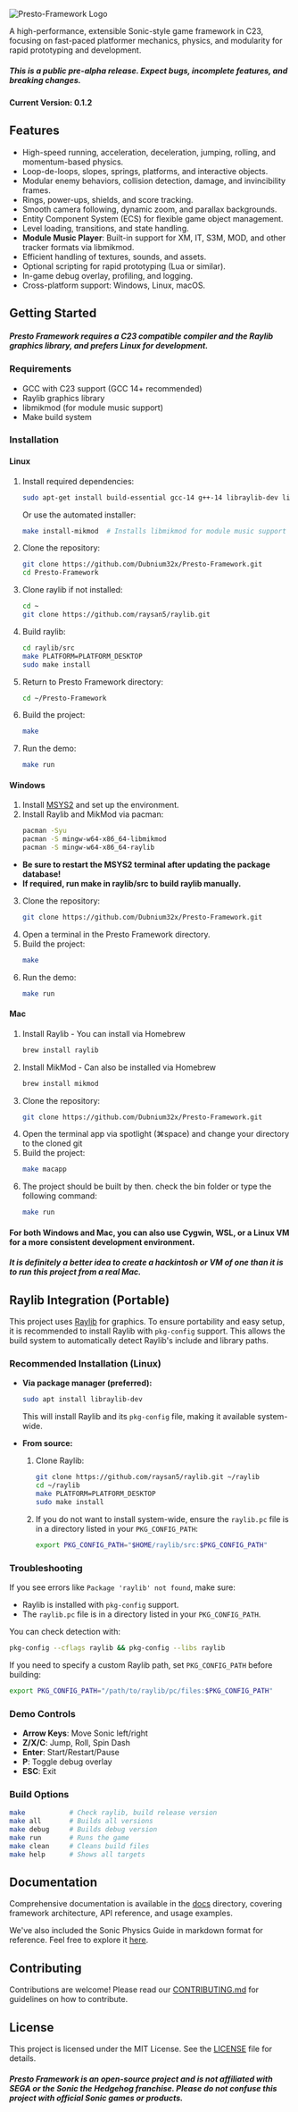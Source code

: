 ![Presto-Framework Logo](res/image/logos/logo.jpg)

A high-performance, extensible Sonic-style game framework in C23, focusing on fast-paced platformer mechanics, physics, and modularity for rapid prototyping and development.

##### This is a public pre-alpha release. Expect bugs, incomplete features, and breaking changes.
#### Current Version: 0.1.2

## Features
- High-speed running, acceleration, deceleration, jumping, rolling, and momentum-based physics.
- Loop-de-loops, slopes, springs, platforms, and interactive objects.
- Modular enemy behaviors, collision detection, damage, and invincibility frames.
- Rings, power-ups, shields, and score tracking.
- Smooth camera following, dynamic zoom, and parallax backgrounds.
- Entity Component System (ECS) for flexible game object management.
- Level loading, transitions, and state handling.
- **Module Music Player**: Built-in support for XM, IT, S3M, MOD, and other tracker formats via libmikmod.
- Efficient handling of textures, sounds, and assets.
- Optional scripting for rapid prototyping (Lua or similar).
- In-game debug overlay, profiling, and logging.
- Cross-platform support: Windows, Linux, macOS.

## Getting Started
##### Presto Framework requires a C23 compatible compiler and the Raylib graphics library, and prefers Linux for development.

### Requirements
- GCC with C23 support (GCC 14+ recommended)
- Raylib graphics library
- libmikmod (for module music support)
- Make build system

### Installation

#### Linux
1. Install required dependencies:
    ```bash
    sudo apt-get install build-essential gcc-14 g++-14 libraylib-dev libmikmod-dev mingw-w64
    ```
    Or use the automated installer:
    ```bash
    make install-mikmod  # Installs libmikmod for module music support
    ```
2. Clone the repository:
    ```bash
    git clone https://github.com/Dubnium32x/Presto-Framework.git
    cd Presto-Framework
    ```
3. Clone raylib if not installed:
    ```bash
    cd ~
    git clone https://github.com/raysan5/raylib.git
    ```
4. Build raylib:
    ```bash
    cd raylib/src
    make PLATFORM=PLATFORM_DESKTOP
    sudo make install
    ```
5. Return to Presto Framework directory:
    ```bash
    cd ~/Presto-Framework
    ```
6. Build the project:
    ```bash
    make
    ```
7. Run the demo:
    ```bash
    make run
    ```

#### Windows
1. Install [MSYS2](https://www.msys2.org/) and set up the environment.
2. Install Raylib and MikMod via pacman:
    ```bash
    pacman -Syu
    pacman -S mingw-w64-x86_64-libmikmod
    pacman -S mingw-w64-x86_64-raylib
    ```

- **Be sure to restart the MSYS2 terminal after updating the package database!**
- **If required, run make in raylib/src to build raylib manually.**
3. Clone the repository:
    ```bash
    git clone https://github.com/Dubnium32x/Presto-Framework.git
    ```
4. Open a terminal in the Presto Framework directory.
5. Build the project:
    ```bash
    make
    ```
6. Run the demo:
    ```bash
    make run
    ```


#### Mac
1. Install Raylib - You can install via Homebrew
    ```bash
    brew install raylib
    ```
2. Install MikMod - Can also be installed via Homebrew
    ```bash
    brew install mikmod
    ```
2. Clone the repository:
    ```bash
    git clone https://github.com/Dubnium32x/Presto-Framework.git
    ```
3. Open the terminal app via spotlight (⌘space) and change your directory to the cloned git
4. Build the project:
    ```bash
    make macapp
    ```
5. The project should be built by then. check the bin folder or type the following command:
    ```bash
    make run
    ```
#### For both Windows and Mac, you can also use Cygwin, WSL, or a Linux VM for a more consistent development environment.
##### It is definitely a better idea to create a hackintosh or VM of one than it is to run this project from a real Mac.

## Raylib Integration (Portable)

This project uses [Raylib](https://www.raylib.com/) for graphics. To ensure portability and easy setup, it is recommended to install Raylib with `pkg-config` support. This allows the build system to automatically detect Raylib's include and library paths.

### Recommended Installation (Linux)

- **Via package manager (preferred):**
  ```sh
  sudo apt install libraylib-dev
  ```
  This will install Raylib and its `pkg-config` file, making it available system-wide.

- **From source:**
  1. Clone Raylib:
     ```sh
     git clone https://github.com/raysan5/raylib.git ~/raylib
     cd ~/raylib
     make PLATFORM=PLATFORM_DESKTOP
     sudo make install
     ```
  2. If you do not want to install system-wide, ensure the `raylib.pc` file is in a directory listed in your `PKG_CONFIG_PATH`:
     ```sh
     export PKG_CONFIG_PATH="$HOME/raylib/src:$PKG_CONFIG_PATH"
     ```

### Troubleshooting

If you see errors like `Package 'raylib' not found`, make sure:
- Raylib is installed with `pkg-config` support.
- The `raylib.pc` file is in a directory listed in your `PKG_CONFIG_PATH`.

You can check detection with:
```sh
pkg-config --cflags raylib && pkg-config --libs raylib
```

If you need to specify a custom Raylib path, set `PKG_CONFIG_PATH` before building:
```sh
export PKG_CONFIG_PATH="/path/to/raylib/pc/files:$PKG_CONFIG_PATH"
```

### Demo Controls
- **Arrow Keys**: Move Sonic left/right
- **Z/X/C**: Jump, Roll, Spin Dash
- **Enter**: Start/Restart/Pause
- **P**: Toggle debug overlay
- **ESC**: Exit

### Build Options
```bash
make           # Check raylib, build release version
make all       # Builds all versions
make debug     # Builds debug version
make run       # Runs the game
make clean     # Cleans build files
make help      # Shows all targets
```

## Documentation
Comprehensive documentation is available in the [docs](docs) directory, covering framework architecture, API reference, and usage examples.

We've also included the Sonic Physics Guide in markdown format for reference. Feel free to explore it [here](docs/SPG/Sonic%20Physics%20Guide%20[PERSONAL].md).

## Contributing
Contributions are welcome! Please read our [CONTRIBUTING.md](CONTRIBUTING.md) for guidelines on how to contribute.

## License
This project is licensed under the MIT License. See the [LICENSE](LICENSE) file for details.

##### Presto Framework is an open-source project and is not affiliated with SEGA or the Sonic the Hedgehog franchise. Please do not confuse this project with official Sonic games or products.